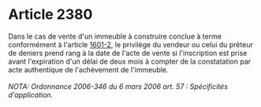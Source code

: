 # Article 2380

Dans le cas de vente d'un immeuble à construire conclue à terme conformément à l'article <a href='/code-civil/livre-iii-des-differentes-manieres-dont-on-acquiert-la-propriete/titre-vi-de-la-vente/chapitre-iii-1-de-la-vente-dimmeubles-a-construire/1601-2.md' title='Code civil - art. 1601-2 (V)'>1601-2</a>, le privilège du vendeur ou celui du prêteur de deniers prend rang à la date de l'acte de vente si l'inscription est prise avant l'expiration d'un délai de deux mois à compter de la constatation par acte authentique de l'achèvement de l'immeuble.<br/><br/><i>NOTA:  Ordonnance 2006-346 du 6 mars 2006 art. 57 : Spécificités d'application.</i>
